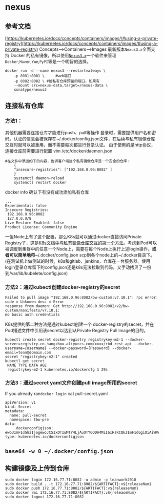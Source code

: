 # nexus

## **参考文档**

[https://kubernetes.io/docs/concepts/containers/images/\#using-a-private-registry](https://kubernetes.io/docs/concepts/containers/images/#using-a-private-registry) Concepts--&gt;Containers--&gt;Images 最新版本`Nexus3.x`全面支持 Docker 的私有镜像。所以使用[`Nexus3.x`](https://www.sonatype.com/download-oss-sonatype/)一个软件来管理`Docker`,`Maven`,`Yum`,`PyPI`等是一个明智的选择。

```text
docker run -d --name nexus3 --restart=always \
    -p 8081:8081 \     #web端口
    -p 8082:8082 \ #给私有仓库预留的端口，如果有
    --mount src=nexus-data,target=/nexus-data \
    sonatype/nexus3
```

## **连接私有仓库**

### **方法1：**

其他机器需要连接仓库才能进行push、pull等操作 登录时，需要提供用户名和密码。认证的信息会被保存在~/.docker/config.json文件，在后续与私有镜像仓库交互时就可以被重用，而不需要每次都进行登录认证。 由于使用的是http协议，连接仓库前需要进行配置 vim /etc/docker/daemon.json

```text
#在文件中添加如下的内容，告诉客户端这个私有镜像仓库是一个安全的仓库：
    {
    "insecure-registries": ["192.168.0.96:8082" ]
    }
    systemctl daemon-reload
    systemctl restart docker
```

docker info 确认下有没有成功添加私有仓库

```text
...
Experimental: false
Insecure Registries:
 192.168.0.96:8082
 127.0.0.0/8
Live Restore Enabled: false
Product License: Community Engine
```

一但Node上有了这个配置，那么K8s就可以通过docker直接访问Private Registry了，这是[K8s文档中与私有镜像仓库交互的第一个方法](http://kubernetes.io/docs/user-guide/images/#using-a-private-registry)。考虑到Pod可以被调度到集群中的任意一个Node上，需要在每个Node上执行上述login操作，**或者可以简单地将**~/.docker/config.json scp到各个node上的~/.docker目录下。\(在测试机上做测试的时候，k8s和gitlab，jenkins，仓库在一台服务器。使用login登录仓库留下的config.json还是k8s无法拉取到代码，又手动拷贝了一份到/var/lib/kubelete/config.json\)

### **方法2：通过kubectl创建docker-registry的secret**

```text
Failed to pull image "192.168.0.96:8082/bw-custom:v7.10.1": rpc error: code = Unknown desc = Error 
response from daemon: Get http://192.168.0.96:8082/v2/bw-custom/manifests/v7.10.1:
no basic auth credentials
```

K8s提供的第二种方法是通过kubectl创建一个 docker-registry的secret，并在Pod描述文件中引用该secret以达到从Private Registry Pull Image的目的。

```text
kubectl create secret docker-registry registrykey-m2-1 --docker-server=registry.cn-hangzhou.aliyuncs.com/xxxx/rbd-rest-api --docker-username={UserName} --docker-password={Password} --docker-email=team@domain.com
secret "registrykey-m2-1" created
kubectl get secret
 NAME TYPE DATA AGE
 registrykey-m2-1 kubernetes.io/dockercfg 1 29s
```

### **方法3：通过secret yaml文件创建pull image所用的secret**

If you already ran`docker login` cat pull-secret.yaml

```text
apiVersion: v1
kind: Secret
metadata:
  name: pull-secret
  namespace: tbw-pre
data:
    .dockerconfigjson: ewoJImF1dGhzIjogewoJCSIxOTIuMTY4LjAuOTY6ODA4MiI6IHsKCQkJImF1dGgiOiAiWVdSdGFXNDZUSGR2Y21zdVkyOXRNVEl6IgoJCX0KCX0sCgkiSHR0cEhlYWRlcnMiOiB7CgkJIlVzZXItQWdlbnQiOiAiRG9ja2VyLUNsaWVudC8xOC4wOS42IChsaW51eCkiCgl9Cn0=
type: kubernetes.io/dockerconfigjson
```

## `base64 -w 0 ~/.docker/config.json`

## **构建镜像及上传到仓库**

```text
sudo docker login 172.16.77.71:8082 -u admin -p leanwork2018
sudo docker build . -t 172.16.77.71:8082/${ARTIFACT}:v${releaseNum}
sudo docker push 172.16.77.71:8082/${ARTIFACT}:v${releaseNum}
sudo docker rmi 172.16.77.71:8082/${ARTIFACT}:v${releaseNum}
sudo docker logout 172.16.77.71:8082
```

